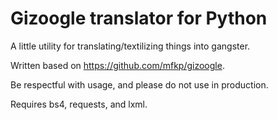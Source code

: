 # Gizoogle translator for Python

A little utility for translating/textilizing things into gangster.

Written based on https://github.com/mfkp/gizoogle.

Be respectful with usage, and please do not use in production.

Requires bs4, requests, and lxml.
